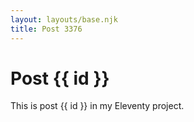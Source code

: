 ```yaml
---
layout: layouts/base.njk
title: Post 3376
---
```


# Post {{ id }}

This is post {{ id }} in my Eleventy project.
